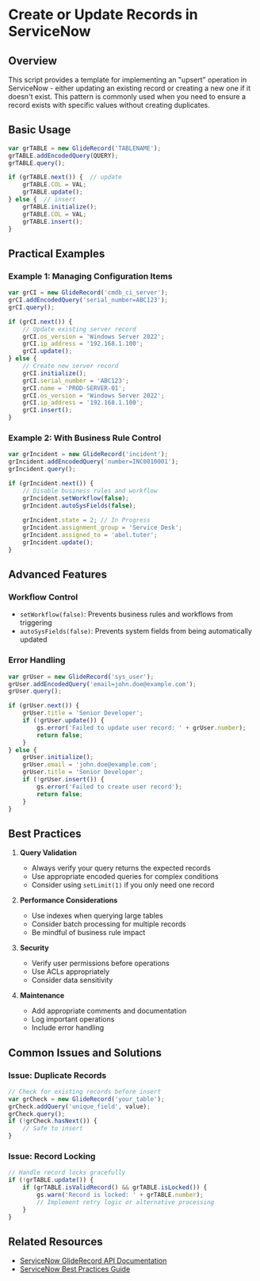 # Create or Update Records in ServiceNow

## Overview
This script provides a template for implementing an "upsert" operation in ServiceNow - either updating an existing record or creating a new one if it doesn't exist. This pattern is commonly used when you need to ensure a record exists with specific values without creating duplicates.

## Basic Usage

```javascript
var grTABLE = new GlideRecord('TABLENAME');
grTABLE.addEncodedQuery(QUERY);
grTABLE.query();

if (grTABLE.next()) {  // update
    grTABLE.COL = VAL;
    grTABLE.update();
} else {  // insert
    grTABLE.initialize();
    grTABLE.COL = VAL;
    grTABLE.insert();
}
```

## Practical Examples

### Example 1: Managing Configuration Items

```javascript
var grCI = new GlideRecord('cmdb_ci_server');
grCI.addEncodedQuery('serial_number=ABC123');
grCI.query();

if (grCI.next()) {
    // Update existing server record
    grCI.os_version = 'Windows Server 2022';
    grCI.ip_address = '192.168.1.100';
    grCI.update();
} else {
    // Create new server record
    grCI.initialize();
    grCI.serial_number = 'ABC123';
    grCI.name = 'PROD-SERVER-01';
    grCI.os_version = 'Windows Server 2022';
    grCI.ip_address = '192.168.1.100';
    grCI.insert();
}
```

### Example 2: With Business Rule Control

```javascript
var grIncident = new GlideRecord('incident');
grIncident.addEncodedQuery('number=INC0010001');
grIncident.query();

if (grIncident.next()) {
    // Disable business rules and workflow
    grIncident.setWorkflow(false);
    grIncident.autoSysFields(false);
    
    grIncident.state = 2; // In Progress
    grIncident.assignment_group = 'Service Desk';
    grIncident.assigned_to = 'abel.tuter';
    grIncident.update();
}
```

## Advanced Features

### Workflow Control
- `setWorkflow(false)`: Prevents business rules and workflows from triggering
- `autoSysFields(false)`: Prevents system fields from being automatically updated

### Error Handling

```javascript
var grUser = new GlideRecord('sys_user');
grUser.addEncodedQuery('email=john.doe@example.com');
grUser.query();

if (grUser.next()) {
    grUser.title = 'Senior Developer';
    if (!grUser.update()) {
        gs.error('Failed to update user record: ' + grUser.number);
        return false;
    }
} else {
    grUser.initialize();
    grUser.email = 'john.doe@example.com';
    grUser.title = 'Senior Developer';
    if (!grUser.insert()) {
        gs.error('Failed to create user record');
        return false;
    }
}
```

## Best Practices

1. **Query Validation**
   - Always verify your query returns the expected records
   - Use appropriate encoded queries for complex conditions
   - Consider using `setLimit(1)` if you only need one record

2. **Performance Considerations**
   - Use indexes when querying large tables
   - Consider batch processing for multiple records
   - Be mindful of business rule impact

3. **Security**
   - Verify user permissions before operations
   - Use ACLs appropriately
   - Consider data sensitivity

4. **Maintenance**
   - Add appropriate comments and documentation
   - Log important operations
   - Include error handling

## Common Issues and Solutions

### Issue: Duplicate Records
```javascript
// Check for existing records before insert
var grCheck = new GlideRecord('your_table');
grCheck.addQuery('unique_field', value);
grCheck.query();
if (!grCheck.hasNext()) {
    // Safe to insert
}
```

### Issue: Record Locking
```javascript
// Handle record locks gracefully
if (!grTABLE.update()) {
    if (grTABLE.isValidRecord() && grTABLE.isLocked()) {
        gs.warn('Record is locked: ' + grTABLE.number);
        // Implement retry logic or alternative processing
    }
}
```

## Related Resources
- [ServiceNow GlideRecord API Documentation](https://developer.servicenow.com/dev.do#!/reference/api/tokyo/server/no-namespace/c_GlideRecordAPI)
- [ServiceNow Best Practices Guide](https://developer.servicenow.com/dev.do#!/guides/tokyo/now-platform/tpb-guide/scripting_best_practices)
